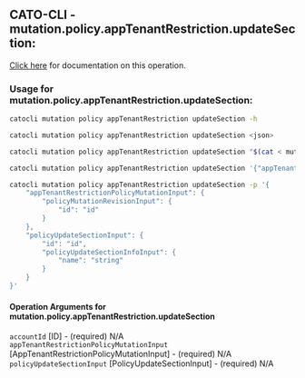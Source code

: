 
## CATO-CLI - mutation.policy.appTenantRestriction.updateSection:
[Click here](https://api.catonetworks.com/documentation/#mutation-mutation.policy.appTenantRestriction.updateSection) for documentation on this operation.

### Usage for mutation.policy.appTenantRestriction.updateSection:

```bash
catocli mutation policy appTenantRestriction updateSection -h

catocli mutation policy appTenantRestriction updateSection <json>

catocli mutation policy appTenantRestriction updateSection "$(cat < mutation.policy.appTenantRestriction.updateSection.json)"

catocli mutation policy appTenantRestriction updateSection '{"appTenantRestrictionPolicyMutationInput":{"policyMutationRevisionInput":{"id":"id"}},"policyUpdateSectionInput":{"id":"id","policyUpdateSectionInfoInput":{"name":"string"}}}'

catocli mutation policy appTenantRestriction updateSection -p '{
    "appTenantRestrictionPolicyMutationInput": {
        "policyMutationRevisionInput": {
            "id": "id"
        }
    },
    "policyUpdateSectionInput": {
        "id": "id",
        "policyUpdateSectionInfoInput": {
            "name": "string"
        }
    }
}'
```

#### Operation Arguments for mutation.policy.appTenantRestriction.updateSection ####

`accountId` [ID] - (required) N/A    
`appTenantRestrictionPolicyMutationInput` [AppTenantRestrictionPolicyMutationInput] - (required) N/A    
`policyUpdateSectionInput` [PolicyUpdateSectionInput] - (required) N/A    
